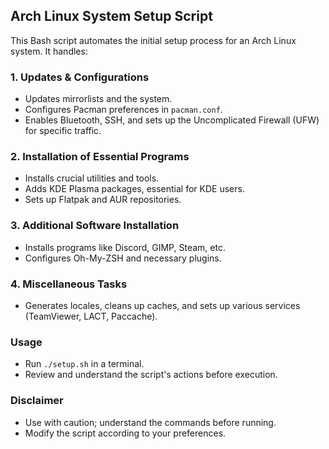 ## Arch Linux System Setup Script

This Bash script automates the initial setup process for an Arch Linux system. It handles:

### 1. Updates & Configurations
- Updates mirrorlists and the system.
- Configures Pacman preferences in `pacman.conf`.
- Enables Bluetooth, SSH, and sets up the Uncomplicated Firewall (UFW) for specific traffic.

### 2. Installation of Essential Programs
- Installs crucial utilities and tools.
- Adds KDE Plasma packages, essential for KDE users.
- Sets up Flatpak and AUR repositories.

### 3. Additional Software Installation
- Installs programs like Discord, GIMP, Steam, etc.
- Configures Oh-My-ZSH and necessary plugins.

### 4. Miscellaneous Tasks
- Generates locales, cleans up caches, and sets up various services (TeamViewer, LACT, Paccache).

### Usage
- Run `./setup.sh` in a terminal.
- Review and understand the script's actions before execution.

### Disclaimer
- Use with caution; understand the commands before running.
- Modify the script according to your preferences.
